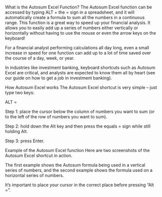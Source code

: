 What is the Autosum Excel Function?
The Autosum Excel function can be accessed by typing ALT + the = sign in a spreadsheet, and it will automatically create a formula to sum all the numbers in a continuous range.  This function is a great way to speed up your financial analysis.  It allows you to easily add up a series of numbers either vertically or horizontally without having to use the mouse or even the arrow keys on the keyboard!

For a financial analyst performing calculations all day long, even a small increase in speed for one function can add up to a lot of time saved over the course of a day, week, or year.

In industries like investment banking, keyboard shortcuts such as Autosum Excel are critical, and analysts are expected to know them all by heart (see our guide on how to get a job in investment banking).

 

How Autosum Excel works
The Autosum Excel shortcut is very simple – just type two keys:

ALT =

Step 1: place the cursor below the column of numbers you want to sum (or to the left of the row of numbers you want to sum).

Step 2: hold down the Alt key and then press the equals = sign while still holding Alt.

Step 3: press Enter.

 

Example of the Autosum Excel function
Here are two screenshots of the Autosum Excel shortcut in action.

The first example shows the Autosum formula being used in a vertical series of numbers, and the second example shows the formula used on a horizontal series of numbers.

It’s important to place your cursor in the correct place before pressing “Alt =”.
